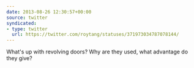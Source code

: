 ```yaml
---
date: 2013-08-26 12:30:57+00:00
source: twitter
syndicated:
- type: twitter
  url: https://twitter.com/roytang/statuses/371973034787078144/
---
```


What's up with revolving doors? Why are they used, what advantage do they give?